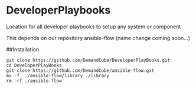 DeveloperPlaybooks
===================

Location for all developer playbooks to setup any system or component

This depends on our repository ansible-flow (name change coming soon...)

##Installation
```
git clone https://github.com/DemandCube/DeveloperPlayBooks.git
cd DeveloperPlayBooks
git clone https://github.com/DemandCube/ansible-flow.git
mv -f  ./ansible-flow/library ./library
rm -rf ./ansible-flow

```